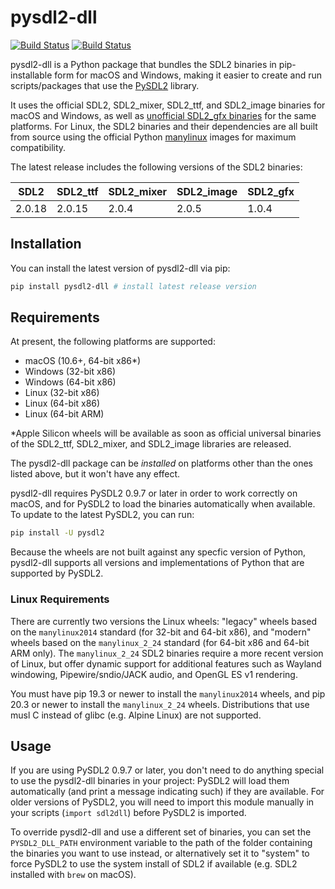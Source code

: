 # pysdl2-dll

[![Build Status](https://api.cirrus-ci.com/github/a-hurst/pysdl2-dll.svg)](https://cirrus-ci.com/github/a-hurst/pysdl2-dll)
[![Build Status](https://ci.appveyor.com/api/projects/status/lnwpe9v50bne3afu?svg=true)](https://ci.appveyor.com/project/a-hurst/pysdl2-dll)

pysdl2-dll is a Python package that bundles the SDL2 binaries in pip-installable form for macOS and Windows, making it easier to create and run scripts/packages that use the [PySDL2](https://github.com/marcusva/py-sdl2) library.

It uses the official SDL2, SDL2\_mixer, SDL2\_ttf, and SDL2\_image binaries for macOS and Windows, as well as [unofficial SDL2\_gfx binaries](https://github.com/a-hurst/sdl2gfx-builds) for the same platforms. For Linux, the SDL2 binaries and their dependencies are all built from source using the official Python [manylinux](https://github.com/pypa/manylinux) images for maximum compatibility.

The latest release includes the following versions of the SDL2 binaries:

SDL2 | SDL2\_ttf | SDL2\_mixer | SDL2\_image | SDL2\_gfx
--- | --- | --- | --- | ---
2.0.18 | 2.0.15 | 2.0.4 | 2.0.5 | 1.0.4


## Installation

You can install the latest version of pysdl2-dll via pip:

```bash
pip install pysdl2-dll # install latest release version
```


## Requirements

At present, the following platforms are supported:

* macOS (10.6+, 64-bit x86*)
* Windows (32-bit x86)
* Windows (64-bit x86)
* Linux (32-bit x86)
* Linux (64-bit x86)
* Linux (64-bit ARM)

*Apple Silicon wheels will be available as soon as official universal binaries of the SDL2\_ttf, SDL2\_mixer, and SDL2\_image libraries are released.

The pysdl2-dll package can be *installed* on platforms other than the ones listed above, but it won't have any effect.

pysdl2-dll requires PySDL2 0.9.7 or later in order to work correctly on macOS, and for PySDL2 to load the binaries automatically when available. To update to the latest PySDL2, you can run:

```bash
pip install -U pysdl2
```

Because the wheels are not built against any specfic version of Python, pysdl2-dll supports all versions and implementations of Python that are supported by PySDL2.

### Linux Requirements

There are currently two versions the Linux wheels: "legacy" wheels based on the `manylinux2014` standard (for 32-bit and 64-bit x86), and "modern" wheels based on the `manylinux_2_24` standard (for 64-bit x86 and 64-bit ARM only). The `manylinux_2_24` SDL2 binaries require a more recent version of Linux, but offer dynamic support for additional features such as Wayland windowing, Pipewire/sndio/JACK audio, and OpenGL ES v1 rendering.

You must have pip 19.3 or newer to install the `manylinux2014` wheels, and pip 20.3 or newer to install the `manylinux_2_24` wheels. Distributions that use musl C instead of glibc (e.g. Alpine Linux) are not supported.

## Usage

If you are using PySDL2 0.9.7 or later, you don't need to do anything special to use the pysdl2-dll binaries in your project: PySDL2 will load them automatically (and print a message indicating such) if they are available. For older versions of PySDL2, you will need to import this module manually in your scripts (`import sdl2dll`) before PySDL2 is imported.

To override pysdl2-dll and use a different set of binaries, you can set the `PYSDL2_DLL_PATH` environment variable to the path of the folder containing the binaries you want to use instead, or alternatively set it to "system" to force PySDL2 to use the system install of SDL2 if available (e.g. SDL2 installed with `brew` on macOS).
